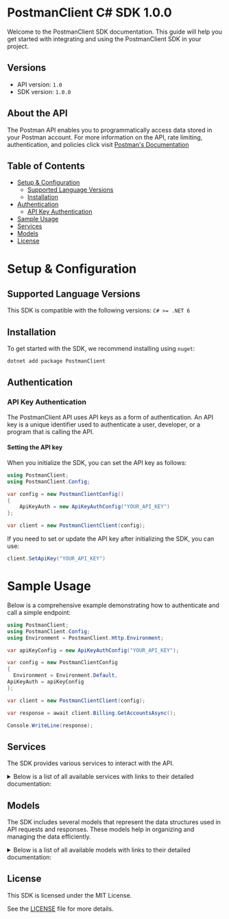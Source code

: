 # PostmanClient C# SDK 1.0.0

Welcome to the PostmanClient SDK documentation. This guide will help you get started with integrating and using the PostmanClient SDK in your project.

## Versions

- API version: `1.0`
- SDK version: `1.0.0`

## About the API

The Postman API enables you to programmatically access data stored in your Postman account. For more information on the API, rate limiting, authentication, and policies click visit [Postman's Documentation](https://learning.postman.com/docs/introduction/overview/)

## Table of Contents

- [Setup & Configuration](#setup--configuration)
  - [Supported Language Versions](#supported-language-versions)
  - [Installation](#installation)
- [Authentication](#authentication)
  - [API Key Authentication](#api-key-authentication)
- [Sample Usage](#sample-usage)
- [Services](#services)
- [Models](#models)
- [License](#license)

# Setup & Configuration

## Supported Language Versions

This SDK is compatible with the following versions: `C# >= .NET 6`

## Installation

To get started with the SDK, we recommend installing using `nuget`:

```bash
dotnet add package PostmanClient
```

## Authentication

### API Key Authentication

The PostmanClient API uses API keys as a form of authentication. An API key is a unique identifier used to authenticate a user, developer, or a program that is calling the API.

#### Setting the API key

When you initialize the SDK, you can set the API key as follows:

```cs
using PostmanClient;
using PostmanClient.Config;

var config = new PostmanClientConfig()
{
	ApiKeyAuth = new ApiKeyAuthConfig("YOUR_API_KEY")
};

var client = new PostmanClientClient(config);
```

If you need to set or update the API key after initializing the SDK, you can use:

```cs
client.SetApiKey("YOUR_API_KEY")
```

# Sample Usage

Below is a comprehensive example demonstrating how to authenticate and call a simple endpoint:

```cs
using PostmanClient;
using PostmanClient.Config;
using Environment = PostmanClient.Http.Environment;

var apiKeyConfig = new ApiKeyAuthConfig("YOUR_API_KEY");

var config = new PostmanClientConfig
{
  Environment = Environment.Default,
ApiKeyAuth = apiKeyConfig
};

var client = new PostmanClientClient(config);

var response = await client.Billing.GetAccountsAsync();

Console.WriteLine(response);

```

## Services

The SDK provides various services to interact with the API.

<details> 
<summary>Below is a list of all available services with links to their detailed documentation:</summary>

| Name                                                                               |
| :--------------------------------------------------------------------------------- |
| [BillingService](documentation/services/BillingService.md)                         |
| [ApiService](documentation/services/ApiService.md)                                 |
| [TagsService](documentation/services/TagsService.md)                               |
| [AuditLogsService](documentation/services/AuditLogsService.md)                     |
| [CollectionsService](documentation/services/CollectionsService.md)                 |
| [CollectionItemsService](documentation/services/CollectionItemsService.md)         |
| [CollectionFoldersService](documentation/services/CollectionFoldersService.md)     |
| [CollectionRequestsService](documentation/services/CollectionRequestsService.md)   |
| [CollectionResponsesService](documentation/services/CollectionResponsesService.md) |
| [SecretScannerService](documentation/services/SecretScannerService.md)             |
| [EnvironmentsService](documentation/services/EnvironmentsService.md)               |
| [ImportService](documentation/services/ImportService.md)                           |
| [UserService](documentation/services/UserService.md)                               |
| [MocksService](documentation/services/MocksService.md)                             |
| [MonitorsService](documentation/services/MonitorsService.md)                       |
| [PrivateApiNetworkService](documentation/services/PrivateApiNetworkService.md)     |
| [PullRequestsService](documentation/services/PullRequestsService.md)               |
| [ApiSecurityService](documentation/services/ApiSecurityService.md)                 |
| [ScimService](documentation/services/ScimService.md)                               |
| [WebhooksService](documentation/services/WebhooksService.md)                       |
| [WorkspacesService](documentation/services/WorkspacesService.md)                   |

</details>

## Models

The SDK includes several models that represent the data structures used in API requests and responses. These models help in organizing and managing the data efficiently.

<details> 
<summary>Below is a list of all available models with links to their detailed documentation:</summary>

| Name                                                                                                                                 | Description                                                                   |
| :----------------------------------------------------------------------------------------------------------------------------------- | :---------------------------------------------------------------------------- |
| [InvoicesAccountInfo](documentation/models/InvoicesAccountInfo.md)                                                                   | Information about the account.                                                |
| [GetAccountInvoices](documentation/models/GetAccountInvoices.md)                                                                     |                                                                               |
| [GetAccountInvoicesStatus](documentation/models/GetAccountInvoicesStatus.md)                                                         |                                                                               |
| [GetApis](documentation/models/GetApis.md)                                                                                           | Information about the API schema.                                             |
| [Accept](documentation/models/Accept.md)                                                                                             |                                                                               |
| [CreateApiRequest](documentation/models/CreateApiRequest.md)                                                                         | Information about the API.                                                    |
| [CreateApiOkResponse](documentation/models/CreateApiOkResponse.md)                                                                   | The API's base data schema.                                                   |
| [GetApiInclude](documentation/models/GetApiInclude.md)                                                                               |                                                                               |
| [UpdateApiRequest](documentation/models/UpdateApiRequest.md)                                                                         | Information about the API.                                                    |
| [UpdateApiOkResponse](documentation/models/UpdateApiOkResponse.md)                                                                   | Information about the API.                                                    |
| [AddApiCollectionOkResponse](documentation/models/AddApiCollectionOkResponse.md)                                                     |                                                                               |
| [SyncCollectionWithSchema](documentation/models/SyncCollectionWithSchema.md)                                                         |                                                                               |
| [CommentResponse](documentation/models/CommentResponse.md)                                                                           |                                                                               |
| [CommentCreateUpdate](documentation/models/CommentCreateUpdate.md)                                                                   | Information about the comment.                                                |
| [CommentCreatedUpdated](documentation/models/CommentCreatedUpdated.md)                                                               |                                                                               |
| [CreateApiSchemaRequest](documentation/models/CreateApiSchemaRequest.md)                                                             | Information about the API schema.                                             |
| [CreateApiSchemaOkResponse](documentation/models/CreateApiSchemaOkResponse.md)                                                       | Information about the created API schema.                                     |
| [GetApiSchemaFiles](documentation/models/GetApiSchemaFiles.md)                                                                       | Information about the schema files and its meta information.                  |
| [GetApiSchemaFileContents](documentation/models/GetApiSchemaFileContents.md)                                                         | Information about the schema file.                                            |
| [CreateUpdateApiSchemaFileRequest](documentation/models/CreateUpdateApiSchemaFileRequest.md)                                         | Information about schema file.                                                |
| [CreateUpdateApiSchemaFileOkResponse](documentation/models/CreateUpdateApiSchemaFileOkResponse.md)                                   | Information about the schema file.                                            |
| [GetStatusOfAnAsyncTask](documentation/models/GetStatusOfAnAsyncTask.md)                                                             |                                                                               |
| [GetApiVersions](documentation/models/GetApiVersions.md)                                                                             | Information about the API's versions.                                         |
| [CreateApiVersionAcceptedResponse](documentation/models/CreateApiVersionAcceptedResponse.md)                                         |                                                                               |
| [GetApiVersion](documentation/models/GetApiVersion.md)                                                                               |                                                                               |
| [UpdateApiVersionRequest](documentation/models/UpdateApiVersionRequest.md)                                                           | Information about the API version.                                            |
| [UpdateApiVersionOkResponse](documentation/models/UpdateApiVersionOkResponse.md)                                                     |                                                                               |
| [TagGetPut](documentation/models/TagGetPut.md)                                                                                       |                                                                               |
| [TagUpdateTags](documentation/models/TagUpdateTags.md)                                                                               |                                                                               |
| [GetTaggedEntities](documentation/models/GetTaggedEntities.md)                                                                       |                                                                               |
| [AscDescDefaultDesc](documentation/models/AscDescDefaultDesc.md)                                                                     |                                                                               |
| [GetTaggedEntitiesEntityType](documentation/models/GetTaggedEntitiesEntityType.md)                                                   |                                                                               |
| [GetAuditLogs](documentation/models/GetAuditLogs.md)                                                                                 |                                                                               |
| [GetCollections](documentation/models/GetCollections.md)                                                                             |                                                                               |
| [CollectionsCreateCollectionRequest](documentation/models/CollectionsCreateCollectionRequest.md)                                     |                                                                               |
| [CreateCollectionOkResponse](documentation/models/CreateCollectionOkResponse.md)                                                     |                                                                               |
| [CreateCollectionForkRequest](documentation/models/CreateCollectionForkRequest.md)                                                   |                                                                               |
| [CreateCollectionForkOkResponse](documentation/models/CreateCollectionForkOkResponse.md)                                             |                                                                               |
| [MergeCollectionForkRequest](documentation/models/MergeCollectionForkRequest.md)                                                     |                                                                               |
| [MergeCollectionForkOkResponse](documentation/models/MergeCollectionForkOkResponse.md)                                               |                                                                               |
| [GetCollection](documentation/models/GetCollection.md)                                                                               |                                                                               |
| [GetCollectionModel](documentation/models/GetCollectionModel.md)                                                                     |                                                                               |
| [PutCollectionRequest](documentation/models/PutCollectionRequest.md)                                                                 |                                                                               |
| [PutCollectionOkResponse](documentation/models/PutCollectionOkResponse.md)                                                           |                                                                               |
| [PatchCollectionRequest](documentation/models/PatchCollectionRequest.md)                                                             |                                                                               |
| [PatchCollectionOkResponse](documentation/models/PatchCollectionOkResponse.md)                                                       |                                                                               |
| [DeleteCollection](documentation/models/DeleteCollection.md)                                                                         |                                                                               |
| [GetCollectionsForkedByUser](documentation/models/GetCollectionsForkedByUser.md)                                                     |                                                                               |
| [AscDesc](documentation/models/AscDesc.md)                                                                                           |                                                                               |
| [GetCollectionForks](documentation/models/GetCollectionForks.md)                                                                     |                                                                               |
| [PullCollectionChanges](documentation/models/PullCollectionChanges.md)                                                               |                                                                               |
| [GetCollectionPullRequests](documentation/models/GetCollectionPullRequests.md)                                                       |                                                                               |
| [PullRequestCreate](documentation/models/PullRequestCreate.md)                                                                       | Information about the pull request.                                           |
| [PullRequestCreated](documentation/models/PullRequestCreated.md)                                                                     |                                                                               |
| [GetCollectionRoles](documentation/models/GetCollectionRoles.md)                                                                     | Information about the collection's roles.                                     |
| [UpdateCollectionRoles](documentation/models/UpdateCollectionRoles.md)                                                               |                                                                               |
| [GetSourceCollectionStatus](documentation/models/GetSourceCollectionStatus.md)                                                       |                                                                               |
| [TransformCollectionToOpenApi](documentation/models/TransformCollectionToOpenApi.md)                                                 |                                                                               |
| [Format](documentation/models/Format.md)                                                                                             |                                                                               |
| [TransferCollectionItems](documentation/models/TransferCollectionItems.md)                                                           |                                                                               |
| [TransferCollectionItems200Error](documentation/models/TransferCollectionItems200Error.md)                                           |                                                                               |
| [CreateCollectionFolder](documentation/models/CreateCollectionFolder.md)                                                             |                                                                               |
| [CreateCollectionRequestOkResponse](documentation/models/CreateCollectionRequestOkResponse.md)                                       |                                                                               |
| [CreateCollectionResponse](documentation/models/CreateCollectionResponse.md)                                                         |                                                                               |
| [GetCollectionFolder](documentation/models/GetCollectionFolder.md)                                                                   |                                                                               |
| [UpdateCollectionFolder](documentation/models/UpdateCollectionFolder.md)                                                             |                                                                               |
| [DeleteCollectionFolder](documentation/models/DeleteCollectionFolder.md)                                                             |                                                                               |
| [GetCollectionRequest](documentation/models/GetCollectionRequest.md)                                                                 |                                                                               |
| [UpdateCollectionRequest](documentation/models/UpdateCollectionRequest.md)                                                           |                                                                               |
| [DeleteCollectionRequest](documentation/models/DeleteCollectionRequest.md)                                                           |                                                                               |
| [GetCollectionResponse](documentation/models/GetCollectionResponse.md)                                                               |                                                                               |
| [UpdateCollectionResponse](documentation/models/UpdateCollectionResponse.md)                                                         |                                                                               |
| [DeleteCollectionResponse](documentation/models/DeleteCollectionResponse.md)                                                         |                                                                               |
| [DetectedSecretsQueriesRequest](documentation/models/DetectedSecretsQueriesRequest.md)                                               |                                                                               |
| [DetectedSecretsQueriesOkResponse](documentation/models/DetectedSecretsQueriesOkResponse.md)                                         |                                                                               |
| [UpdateDetectedSecretResolutionsRequest](documentation/models/UpdateDetectedSecretResolutionsRequest.md)                             |                                                                               |
| [UpdateDetectedSecretResolutionsOkResponse](documentation/models/UpdateDetectedSecretResolutionsOkResponse.md)                       |                                                                               |
| [GetSecretsLocations](documentation/models/GetSecretsLocations.md)                                                                   |                                                                               |
| [GetSecretTypes](documentation/models/GetSecretTypes.md)                                                                             |                                                                               |
| [GetEnvironments](documentation/models/GetEnvironments.md)                                                                           |                                                                               |
| [CreateEnvironmentRequest](documentation/models/CreateEnvironmentRequest.md)                                                         |                                                                               |
| [CreateEnvironmentOkResponse](documentation/models/CreateEnvironmentOkResponse.md)                                                   |                                                                               |
| [GetEnvironment](documentation/models/GetEnvironment.md)                                                                             |                                                                               |
| [UpdateEnvironmentRequest](documentation/models/UpdateEnvironmentRequest.md)                                                         |                                                                               |
| [UpdateEnvironmentOkResponse](documentation/models/UpdateEnvironmentOkResponse.md)                                                   |                                                                               |
| [DeleteEnvironment](documentation/models/DeleteEnvironment.md)                                                                       |                                                                               |
| [GetEnvironmentForks](documentation/models/GetEnvironmentForks.md)                                                                   |                                                                               |
| [GetEnvironmentForksSort](documentation/models/GetEnvironmentForksSort.md)                                                           |                                                                               |
| [ForkEnvironmentRequest](documentation/models/ForkEnvironmentRequest.md)                                                             |                                                                               |
| [ForkEnvironmentOkResponse](documentation/models/ForkEnvironmentOkResponse.md)                                                       |                                                                               |
| [MergeEnvironmentForkRequest](documentation/models/MergeEnvironmentForkRequest.md)                                                   |                                                                               |
| [MergeEnvironmentForkOkResponse](documentation/models/MergeEnvironmentForkOkResponse.md)                                             |                                                                               |
| [PullEnvironmentRequest](documentation/models/PullEnvironmentRequest.md)                                                             |                                                                               |
| [PullEnvironmentOkResponse](documentation/models/PullEnvironmentOkResponse.md)                                                       |                                                                               |
| [ImportExportFile](documentation/models/ImportExportFile.md)                                                                         |                                                                               |
| [ImportOpenApiDefinitionOkResponse](documentation/models/ImportOpenApiDefinitionOkResponse.md)                                       |                                                                               |
| [GetAuthenticatedUser](documentation/models/GetAuthenticatedUser.md)                                                                 |                                                                               |
| [GetMocks](documentation/models/GetMocks.md)                                                                                         |                                                                               |
| [CreateMock](documentation/models/CreateMock.md)                                                                                     |                                                                               |
| [MockCreateUpdate](documentation/models/MockCreateUpdate.md)                                                                         |                                                                               |
| [GetMock](documentation/models/GetMock.md)                                                                                           |                                                                               |
| [UpdateMock](documentation/models/UpdateMock.md)                                                                                     |                                                                               |
| [DeleteMock](documentation/models/DeleteMock.md)                                                                                     |                                                                               |
| [GetMockCallLogs](documentation/models/GetMockCallLogs.md)                                                                           |                                                                               |
| [GetMockCallLogsSort](documentation/models/GetMockCallLogsSort.md)                                                                   |                                                                               |
| [PublishMock](documentation/models/PublishMock.md)                                                                                   |                                                                               |
| [UnpublishMock](documentation/models/UnpublishMock.md)                                                                               |                                                                               |
| [GetMockServerResponses](documentation/models/GetMockServerResponses.md)                                                             | Information about the server response.                                        |
| [CreateMockServerResponse](documentation/models/CreateMockServerResponse.md)                                                         |                                                                               |
| [UpdateMockServerResponse](documentation/models/UpdateMockServerResponse.md)                                                         |                                                                               |
| [DeleteMockServerResponse](documentation/models/DeleteMockServerResponse.md)                                                         | Information about the deleted server response.                                |
| [GetMonitors](documentation/models/GetMonitors.md)                                                                                   |                                                                               |
| [CreateMonitorRequest](documentation/models/CreateMonitorRequest.md)                                                                 |                                                                               |
| [CreateMonitorOkResponse](documentation/models/CreateMonitorOkResponse.md)                                                           |                                                                               |
| [GetMonitor](documentation/models/GetMonitor.md)                                                                                     |                                                                               |
| [UpdateMonitorRequest](documentation/models/UpdateMonitorRequest.md)                                                                 |                                                                               |
| [UpdateMonitorOkResponse](documentation/models/UpdateMonitorOkResponse.md)                                                           |                                                                               |
| [DeleteMonitor](documentation/models/DeleteMonitor.md)                                                                               |                                                                               |
| [RunMonitor](documentation/models/RunMonitor.md)                                                                                     |                                                                               |
| [GetPanElementsAndFolders](documentation/models/GetPanElementsAndFolders.md)                                                         |                                                                               |
| [GetAllElementsAndFoldersSort](documentation/models/GetAllElementsAndFoldersSort.md)                                                 |                                                                               |
| [GetAllElementsAndFoldersType](documentation/models/GetAllElementsAndFoldersType.md)                                                 |                                                                               |
| [UpdatePanElementOrFolderElementType](documentation/models/UpdatePanElementOrFolderElementType.md)                                   |                                                                               |
| [DeletePanElementOrFolder](documentation/models/DeletePanElementOrFolder.md)                                                         |                                                                               |
| [GetAllPanAddElementRequests](documentation/models/GetAllPanAddElementRequests.md)                                                   |                                                                               |
| [GetAllPanAddElementRequestsStatus](documentation/models/GetAllPanAddElementRequestsStatus.md)                                       |                                                                               |
| [PrivateApiNetworkRespondPanElementAddRequestRequest1](documentation/models/PrivateApiNetworkRespondPanElementAddRequestRequest1.md) |                                                                               |
| [RespondPanElementAddRequestOkResponse](documentation/models/RespondPanElementAddRequestOkResponse.md)                               |                                                                               |
| [PullRequestGet](documentation/models/PullRequestGet.md)                                                                             |                                                                               |
| [PullRequestUpdate](documentation/models/PullRequestUpdate.md)                                                                       |                                                                               |
| [PullRequestUpdated](documentation/models/PullRequestUpdated.md)                                                                     |                                                                               |
| [SchemaSecurityValidationRequest](documentation/models/SchemaSecurityValidationRequest.md)                                           |                                                                               |
| [SchemaSecurityValidationOkResponse](documentation/models/SchemaSecurityValidationOkResponse.md)                                     |                                                                               |
| [GetScimGroupResources](documentation/models/GetScimGroupResources.md)                                                               |                                                                               |
| [CreateScimGroupRequest](documentation/models/CreateScimGroupRequest.md)                                                             |                                                                               |
| [CreateScimGroupCreatedResponse](documentation/models/CreateScimGroupCreatedResponse.md)                                             |                                                                               |
| [GetScimGroupResource](documentation/models/GetScimGroupResource.md)                                                                 |                                                                               |
| [ScimUpdateGroupRequest](documentation/models/ScimUpdateGroupRequest.md)                                                             |                                                                               |
| [ScimUpdateGroupOkResponse](documentation/models/ScimUpdateGroupOkResponse.md)                                                       |                                                                               |
| [GetScimResourceTypes](documentation/models/GetScimResourceTypes.md)                                                                 |                                                                               |
| [GetScimServiceProviderConfig](documentation/models/GetScimServiceProviderConfig.md)                                                 | Information about Postman's SCIM API configurations and supported operations. |
| [GetScimUserResources](documentation/models/GetScimUserResources.md)                                                                 |                                                                               |
| [CreateScimUserRequest](documentation/models/CreateScimUserRequest.md)                                                               |                                                                               |
| [CreateScimUserCreatedResponse](documentation/models/CreateScimUserCreatedResponse.md)                                               |                                                                               |
| [GetScimUserResourceOkResponse](documentation/models/GetScimUserResourceOkResponse.md)                                               |                                                                               |
| [UpdateScimUser](documentation/models/UpdateScimUser.md)                                                                             |                                                                               |
| [UpdateScimUserState](documentation/models/UpdateScimUserState.md)                                                                   |                                                                               |
| [CreateWebhookRequest](documentation/models/CreateWebhookRequest.md)                                                                 |                                                                               |
| [CreateWebhookOkResponse](documentation/models/CreateWebhookOkResponse.md)                                                           |                                                                               |
| [GetWorkspaces](documentation/models/GetWorkspaces.md)                                                                               |                                                                               |
| [GetWorkspacesType](documentation/models/GetWorkspacesType.md)                                                                       |                                                                               |
| [GetWorkspacesInclude](documentation/models/GetWorkspacesInclude.md)                                                                 |                                                                               |
| [CreateWorkspaceRequest](documentation/models/CreateWorkspaceRequest.md)                                                             |                                                                               |
| [CreateWorkspaceOkResponse](documentation/models/CreateWorkspaceOkResponse.md)                                                       |                                                                               |
| [GetWorkspaceRoles](documentation/models/GetWorkspaceRoles.md)                                                                       |                                                                               |
| [GetWorkspace](documentation/models/GetWorkspace.md)                                                                                 |                                                                               |
| [UpdateWorkspaceRequest](documentation/models/UpdateWorkspaceRequest.md)                                                             |                                                                               |
| [UpdateWorkspaceOkResponse](documentation/models/UpdateWorkspaceOkResponse.md)                                                       |                                                                               |
| [DeleteWorkspace](documentation/models/DeleteWorkspace.md)                                                                           |                                                                               |
| [GetWorkspaceGlobalVariables](documentation/models/GetWorkspaceGlobalVariables.md)                                                   | Information about the workspace's global variables.                           |
| [UpdateWorkspaceGlobalVariablesRequest](documentation/models/UpdateWorkspaceGlobalVariablesRequest.md)                               |                                                                               |
| [UpdateWorkspaceGlobalVariablesOkResponse](documentation/models/UpdateWorkspaceGlobalVariablesOkResponse.md)                         | Information about the workspace's updated global variables.                   |
| [UpdateWorkspaceRolesRequest](documentation/models/UpdateWorkspaceRolesRequest.md)                                                   |                                                                               |
| [UpdateWorkspaceRolesOkResponse](documentation/models/UpdateWorkspaceRolesOkResponse.md)                                             |                                                                               |
| [InvoiceData](documentation/models/InvoiceData.md)                                                                                   | Information about the invoice.                                                |
| [GetApi1](documentation/models/GetApi1.md)                                                                                           | The API's base data schema.                                                   |
| [GetApi2](documentation/models/GetApi2.md)                                                                                           |                                                                               |
| [AddApiCollection1](documentation/models/AddApiCollection1.md)                                                                       |                                                                               |
| [AddApiCollection2](documentation/models/AddApiCollection2.md)                                                                       |                                                                               |
| [AddApiCollection3](documentation/models/AddApiCollection3.md)                                                                       |                                                                               |
| [GetApiSchema1](documentation/models/GetApiSchema1.md)                                                                               | Information about the schema.                                                 |
| [GetApiSchema2](documentation/models/GetApiSchema2.md)                                                                               | Information about the schema.                                                 |
| [Details1](documentation/models/Details1.md)                                                                                         | Information about the task's resources.                                       |
| [Details2](documentation/models/Details2.md)                                                                                         | Information about the error that occurred during the task's processing.       |
| [CreateApiVersion1](documentation/models/CreateApiVersion1.md)                                                                       | Information about the API version.                                            |
| [CreateApiVersion2](documentation/models/CreateApiVersion2.md)                                                                       | Information about the API version.                                            |
| [CreateApiVersion3](documentation/models/CreateApiVersion3.md)                                                                       | Information about the API version.                                            |
| [JsonSchema](documentation/models/JsonSchema.md)                                                                                     |                                                                               |
| [JsonStringified](documentation/models/JsonStringified.md)                                                                           |                                                                               |
| [PanCreateApi](documentation/models/PanCreateApi.md)                                                                                 |                                                                               |
| [PanCreateCollection](documentation/models/PanCreateCollection.md)                                                                   |                                                                               |
| [PanCreateWorkspace](documentation/models/PanCreateWorkspace.md)                                                                     |                                                                               |
| [PanCreateFolder](documentation/models/PanCreateFolder.md)                                                                           |                                                                               |
| [PanElementCreated](documentation/models/PanElementCreated.md)                                                                       | Information about the Private API Network element.                            |
| [PanFolderCreated](documentation/models/PanFolderCreated.md)                                                                         | Information about the Private API Network folder.                             |
| [UpdatePanApi](documentation/models/UpdatePanApi.md)                                                                                 |                                                                               |
| [UpdatePanCollection](documentation/models/UpdatePanCollection.md)                                                                   |                                                                               |
| [UpdatePanWorkspace](documentation/models/UpdatePanWorkspace.md)                                                                     |                                                                               |
| [UpdatePanFolder](documentation/models/UpdatePanFolder.md)                                                                           |                                                                               |
| [ScimGroupResource](documentation/models/ScimGroupResource.md)                                                                       | The SCIM group resource object.                                               |
| [Resources](documentation/models/Resources.md)                                                                                       | The SCIM user resource object.                                                |
| [GlobalVariable](documentation/models/GlobalVariable.md)                                                                             | Information about the global variable.                                        |

</details>

## License

This SDK is licensed under the MIT License.

See the [LICENSE](LICENSE) file for more details.

<!-- This file was generated by liblab | https://liblab.com/ -->

